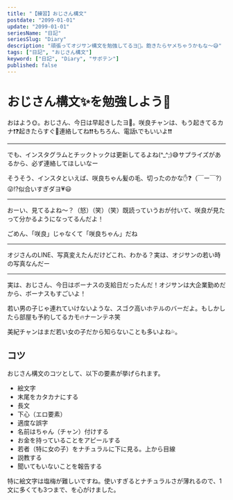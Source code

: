 ```yaml
---
title: "【練習】おじさん構文"
postdate: "2099-01-01"
update: "2099-01-01"
seriesName: "日記"
seriesSlug: "Diary"
description: "頑張ってオジサン構文を勉強してるヨ👊。飽きたらヤメちゃうかもな～😅"
tags: ["日記", "おじさん構文"]
keyword: ["日記", "Diary", "サボテン"]
published: false
---
```


# おじさん構文✨を勉強しよう👊

おはよう🌞。おじさん、今日は早起きしたヨ💯。咲良チャンは、もう起きてるカナ❗️❓起きたらすぐ💨連絡してね❗️❗️もちろん、電話📞でもいいよ❗️❗️

---

でも、インスタグラムとチックトックは更新してるよね(^_^;)😅サプライズがあるから、必ず連絡してほしいなー

そうそう、インスタといえば、咲良ちゃん髪の毛、切ったのかな✋❓（￣ー￣?）😜⁉️似合いすぎダヨ💗😃

--- 

おーい、見てるよね～？（怒）（笑）（笑）既読っていうおが付いて、咲良が見たって分かるようになってるんだよ！

ごめん、「咲良」じゃなくて「咲良ちゃん」だね

---

オジさんのLINE、写真変えたんだけどこれ、わかる？実は、オジサンの若い時の写真なんだー

--- 

実は、おじさん、今日はボーナスの支給日だったんだ！オジサンは大企業勤めだから、ボーナスもすごいよ！

若い男の子じゃ連れていけないような、スゴク高いホテルのバーだよ。もしかしたら部屋も予約してるカモ🔥ナーンテネ笑

美紀チャンはまだ若い女の子だから知らないことも多いよね💦。

## コツ

おじさん構文のコツとして、以下の要素が挙げられます。

- 絵文字
- 末尾をカタカナにする
- 長文
- 下心（エロ要素）
- 適度な誤字
- 名前はちゃん（チャン）付けする
- お金を持っていることをアピールする
- 若者（特に女の子）をナチュラルに下に見る。上から目線
- 説教する
- 聞いてもいないことを報告する

特に絵文字は塩梅が難しいですね。使いすぎるとナチュラルさが薄れるので、1文に多くても3つまで、を心がけました。

